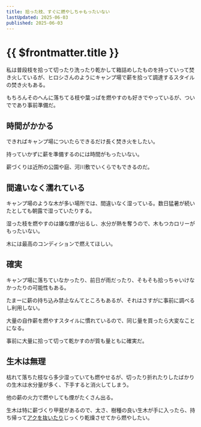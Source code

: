 ```yaml
---
title: 拾った枝、すぐに燃やしちゃもったいない
lastUpdated: 2025-06-03
published: 2025-06-03
---
```

# {{ $frontmatter.title }}

私は普段枝を拾って切ったり洗ったり乾かして箱詰めしたものを持っていって焚き火しているが、ヒロシさんのようにキャンプ場で薪を拾って調達するスタイルの焚き火もある。

もちろんそのへんに落ちてる枝や葉っぱを燃やすのも好きでやっているが、ついでであり事前準備だ。

## 時間がかかる

できればキャンプ場についたらできるだけ長く焚き火をしたい。

持っていかずに薪を準備するのには時間がもったいない。

薪づくりは近所の公園や庭、河川敷でいくらでもできるのだ。

## 間違いなく濡れている

キャンプ場のような木が多い場所では、間違いなく湿っている。数日猛暑が続いたとしても朝露で湿っていたりする。

湿った枝を燃やすのは嫌な煙が出るし、水分が熱を奪うので、木もつカロリーがもったいない。

木には最高のコンディションで燃えてほしい。

## 確実

キャンプ場に落ちていなかったり、前日が雨だったり、そもそも拾っちゃいけなかったりの可能性もある。

たまーに薪の持ち込み禁止なんてところもあるが、それはさすがに事前に調べるし利用しない。

大量の自作薪を燃やすスタイルに慣れているので、同じ量を買ったら大変なことになる。

事前に大量に拾って切って乾かすのが質も量ともに確実だ。

## 生木は無理

枯れて落ちた枝なら多少湿っていても燃やせるが、切ったり折れたりしたばかりの生木は水分量が多く、下手すると消火してしまう。

他の薪の火力で燃やしても煙がたくさん出る。

生木は特に薪づくり甲斐があるので、太さ、樹種の良い生木が手に入ったら、持ち帰って[アクを抜いたり](./eda-akunuki.md)じっくり乾燥させてから燃やしたい。
